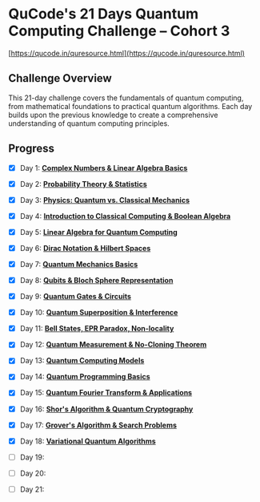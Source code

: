 # QuCode's 21 Days Quantum Computing Challenge – Cohort 3
[https://qucode.in/quresource.html](https://qucode.in/quresource.html)

## Challenge Overview
This 21-day challenge covers the fundamentals of quantum computing, from mathematical foundations to practical quantum algorithms. Each day builds upon the previous knowledge to create a comprehensive understanding of quantum computing principles.

## Progress
- [x] Day 1: **[Complex Numbers & Linear Algebra Basics](day1-complex-numbers-linear-algebra.md)**
- [x] Day 2: **[Probability Theory & Statistics](day2-probability-theory-statistics.md)**
- [x] Day 3: **[Physics: Quantum vs. Classical Mechanics](day3-quantum-vs-classical-mechanics.md)**
- [x] Day 4: **[Introduction to Classical Computing & Boolean Algebra](day4-classical-computing-boolean-algebra.md)** 
- [x] Day 5: **[Linear Algebra for Quantum Computing](day5-linear-algebra-quantum-computing.md)** 
- [x] Day 6: **[Dirac Notation & Hilbert Spaces](day6-dirac-notation-hilbert-spaces.md)** 
- [x] Day 7: **[Quantum Mechanics Basics](day7-quantum-mechanics-basics.md)** 
- [x] Day 8: **[Qubits & Bloch Sphere Representation](day8-qubits-bloch-sphere.md)** 
- [x] Day 9: **[Quantum Gates & Circuits](day9-quantum-gates-circuits.md)** 
- [x] Day 10: **[Quantum Superposition & Interference](day10-quantum-superposition-interference.md)** 
- [x] Day 11: **[Bell States, EPR Paradox, Non-locality](day11-bell-states-epr-paradox-non-locality.md)** 
- [x] Day 12: **[Quantum Measurement & No-Cloning Theorem](day12-quantum-measurement-no-cloning-theorem.md)** 
- [x] Day 13: **[Quantum Computing Models](day13-quantum-computing-models.md)** 
- [x] Day 14: **[Quantum Programming Basics](day14-quantum-programming-basics.md)** 
- [x] Day 15: **[Quantum Fourier Transform & Applications](day15-quantum-fourier-transform-applications.md)** 
- [x] Day 16: **[Shor's Algorithm & Quantum Cryptography](day16-shors-algorithm-quantum-cryptography.md)** 
- [x] Day 17: **[Grover's Algorithm & Search Problems](day17-grovers-algorithm-search-problems.md)**
- [x] Day 18: **[Variational Quantum Algorithms](day18-variational-quantum-algorithms.md)**
- [ ] Day 19: 
- [ ] Day 20: 
- [ ] Day 21: 


